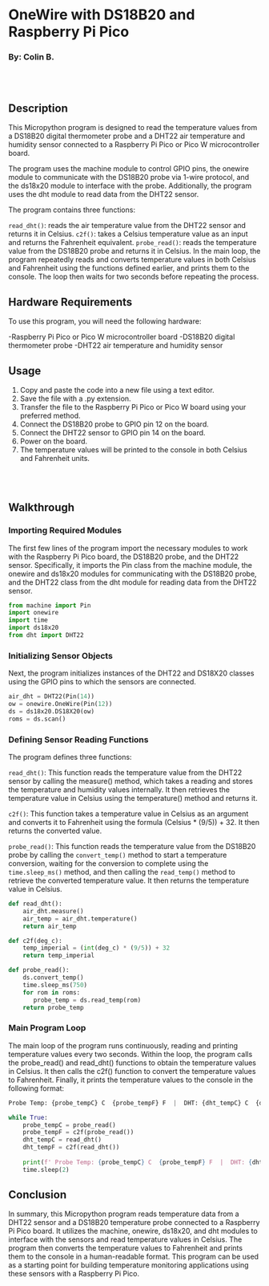 # OneWire with DS18B20 and Raspberry Pi Pico
### By: Colin B.

<br><br/>

## Description
This Micropython program is designed to read the temperature values from a DS18B20 digital thermometer probe and a DHT22 air temperature and humidity sensor connected to a Raspberry Pi Pico or Pico W microcontroller board.

The program uses the machine module to control GPIO pins, the onewire module to communicate with the DS18B20 probe via 1-wire protocol, and the ds18x20 module to interface with the probe. Additionally, the program uses the dht module to read data from the DHT22 sensor.

The program contains three functions:

```read_dht()```: reads the air temperature value from the DHT22 sensor and returns it in Celsius.
```c2f()```: takes a Celsius temperature value as an input and returns the Fahrenheit equivalent.
```probe_read()```: reads the temperature value from the DS18B20 probe and returns it in Celsius.
In the main loop, the program repeatedly reads and converts temperature values in both Celsius and Fahrenheit using the functions defined earlier, and prints them to the console. The loop then waits for two seconds before repeating the process.

## Hardware Requirements
To use this program, you will need the following hardware:

-Raspberry Pi Pico or Pico W microcontroller board
-DS18B20 digital thermometer probe
-DHT22 air temperature and humidity sensor

## Usage
1. Copy and paste the code into a new file using a text editor.
1. Save the file with a .py extension.
1. Transfer the file to the Raspberry Pi Pico or Pico W board using your preferred method.
1. Connect the DS18B20 probe to GPIO pin 12 on the board.
1. Connect the DHT22 sensor to GPIO pin 14 on the board.
1. Power on the board.
1. The temperature values will be printed to the console in both Celsius and Fahrenheit units.


<br><br/>



## Walkthrough
### Importing Required Modules

The first few lines of the program import the necessary modules to work with the Raspberry Pi Pico board, the DS18B20 probe, and the DHT22 sensor. Specifically, it imports the Pin class from the machine module, the onewire and ds18x20 modules for communicating with the DS18B20 probe, and the DHT22 class from the dht module for reading data from the DHT22 sensor.

```python
from machine import Pin
import onewire
import time
import ds18x20
from dht import DHT22
```

### Initializing Sensor Objects
Next, the program initializes instances of the DHT22 and DS18X20 classes using the GPIO pins to which the sensors are connected.

```python
air_dht = DHT22(Pin(14))
ow = onewire.OneWire(Pin(12))
ds = ds18x20.DS18X20(ow)
roms = ds.scan()
```

### Defining Sensor Reading Functions
The program defines three functions:

```read_dht()```: This function reads the temperature value from the DHT22 sensor by calling the measure() method, which takes a reading and stores the temperature and humidity values internally. It then retrieves the temperature value in Celsius using the temperature() method and returns it.

```c2f()```: This function takes a temperature value in Celsius as an argument and converts it to Fahrenheit using the formula (Celsius * (9/5)) + 32. It then returns the converted value.

```probe_read()```: This function reads the temperature value from the DS18B20 probe by calling the ```convert_temp()``` method to start a temperature conversion, waiting for the conversion to complete using the ```time.sleep_ms()``` method, and then calling the ```read_temp()``` method to retrieve the converted temperature value. It then returns the temperature value in Celsius.

```python
def read_dht():
    air_dht.measure()
    air_temp = air_dht.temperature()
    return air_temp

def c2f(deg_c):
    temp_imperial = (int(deg_c) * (9/5)) + 32
    return temp_imperial

def probe_read():
    ds.convert_temp()
    time.sleep_ms(750)
    for rom in roms:
       probe_temp = ds.read_temp(rom)
    return probe_temp
```

### Main Program Loop
The main loop of the program runs continuously, reading and printing temperature values every two seconds. Within the loop, the program calls the probe_read() and read_dht() functions to obtain the temperature values in Celsius. It then calls the c2f() function to convert the temperature values to Fahrenheit. Finally, it prints the temperature values to the console in the following format:

```python
Probe Temp: {probe_tempC} C  {probe_tempF} F  |  DHT: {dht_tempC} C  {dht_tempF} F

while True:
    probe_tempC = probe_read()
    probe_tempF = c2f(probe_read())
    dht_tempC = read_dht()
    dht_tempF = c2f(read_dht())
    
    print(f' Probe Temp: {probe_tempC} C  {probe_tempF} F  |  DHT: {dht_tempC} C  {dht_tempF} F')
    time.sleep(2)
```


## Conclusion

In summary, this Micropython program reads temperature data from a DHT22 sensor and a DS18B20 temperature probe connected to a Raspberry Pi Pico board. It utilizes the machine, onewire, ds18x20, and dht modules to interface with the sensors and read temperature values in Celsius. The program then converts the temperature values to Fahrenheit and prints them to the console in a human-readable format. This program can be used as a starting point for building temperature monitoring applications using these sensors with a Raspberry Pi Pico.
